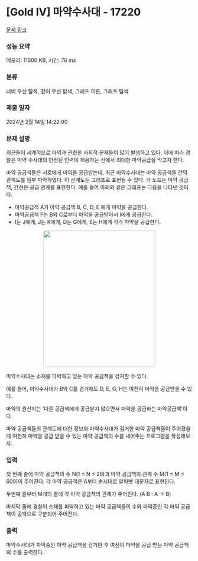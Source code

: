 # [Gold IV] 마약수사대 - 17220 

[문제 링크](https://www.acmicpc.net/problem/17220) 

### 성능 요약

메모리: 11600 KB, 시간: 76 ms

### 분류

너비 우선 탐색, 깊이 우선 탐색, 그래프 이론, 그래프 탐색

### 제출 일자

2024년 2월 14일 14:22:00

### 문제 설명

<p>최근들어 세계적으로 마약과 관련한 사회적 문제들이 많이 발생하고 있다. 이에 따라 경찰은 마약 수사대의 한정된 인력이 허용하는 선에서 최대한 마약공급을 막고자 한다.</p>

<p>마약 공급책들은 서로에게 마약을 공급받는데, 최근 마약수사대는 마약 공급책들 간의 관계도를 일부 파악하였다. 이 관계도는 그래프로 표현될 수 있다. 각 노드는 마약 공급책, 간선은 공급 관계를 표현한다. 예를 들어 아래와 같은 그래프는 다음을 나타낸 것이다.</p>

<ul>
	<li>마약공급책 A가 마약 공급책 B, C, D, E 에게 마약을 공급한다.</li>
	<li>마약공급책 F는 B와 C로부터 마약을 공급받아서 I에게 공급한다.</li>
	<li>I는 J에게, J는 K에게, D는 G에게, E는 H에게 각각 마약을 공급한다.</li>
</ul>

<p style="text-align: center;"><img alt="" src="https://upload.acmicpc.net/0551e2c1-60b4-4bf1-b561-04c2f4ece589/-/preview/" style="width: 303px; height: 370px;"></p>

<p>마약수사대는 소재를 파악하고 있는 마약 공급책을 검거할 수 있다.</p>

<p>예를 들어, 마약수사대가 B와 C를 검거해도 D, E, G, H는 여전히 마약을 공급받을 수 있다.</p>

<p>마약의 원산지는 '다른 공급책에게 공급받지 않으면서 마약을 공급하는 마약공급책'이다.</p>

<p>마약 공급책들의 관계도에 대한 정보와 마약수사대가 검거한 마약 공급책들이 주어졌을 때 여전히 마약을 공급 받을 수 있는 마약 공급책의 수를 내어주는 프로그램을 작성해보자.</p>

### 입력 

 <p>첫 번째 줄에 마약 공급책의 수 N(1 ≤ N ≤ 26)과 마약 공급책의 관계 수 M(1 ≤ M ≤ 600)이 주어진다. 각 마약 공급책은 A부터 순서대로 알파벳 대문자로 표현된다.</p>

<p>두번째 줄부터 M개의 줄에 각 마약 공급책의 관계가 주어진다. (A B : A -> B)</p>

<p>마지막 줄에 경찰이 소재를 파악하고 있는 마약 공급책들의 수와 파악중인 각 마약 공급책이 공백으로 구분되어 주어진다.</p>

### 출력 

 <p>마약수사대가 파악중인 마약 공급책을 검거한 후 여전히 마약을 공급 받는 마약 공급책의 수를 출력한다.</p>

